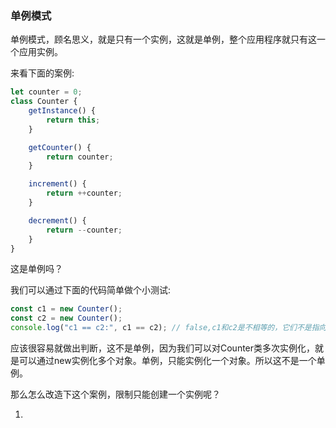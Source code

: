 ### 单例模式

单例模式，顾名思义，就是只有一个实例，这就是单例，整个应用程序就只有这一个应用实例。

来看下面的案例:

```js
let counter = 0;
class Counter {
    getInstance() {
        return this;
    }

    getCounter() {
        return counter;
    }

    increment() {
        return ++counter;
    }

    decrement() {
        return --counter;
    }
}
```

这是单例吗？

我们可以通过下面的代码简单做个小测试:

```js
const c1 = new Counter();
const c2 = new Counter();
console.log("c1 == c2:", c1 == c2); // false,c1和c2是不相等的，它们不是指向的同1个实例
```

应该很容易就做出判断，这不是单例，因为我们可以对Counter类多次实例化，就是可以通过new实例化多个对象。单例，只能实例化一个对象。所以这不是一个单例。

那么怎么改造下这个案例，限制只能创建一个实例呢？

1. 